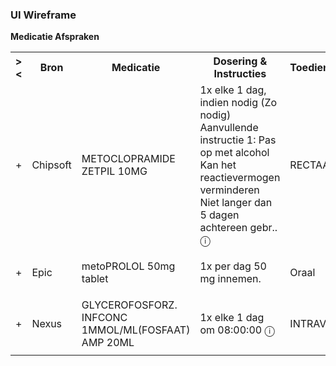 ### UI Wireframe
<b>Medicatie Afspraken</b>
<table class="grid">
<tbody>
<tr><th>&gt;&lt;</th>
<th>Bron</th>
<th>Medicatie</th>
<th>Dosering & Instructies</th>
<th>Toedieningsweg</th>
<th>Datum</th>
</tr>
<tr><td>+</td>
<td>Chipsoft</td>
<td>METOCLOPRAMIDE ZETPIL 10MG</td>
<td> 1x elke 1 dag, indien nodig (Zo nodig)<br/>Aanvullende instructie 1: Pas op met alcohol<br/>Kan het reactievermogen verminderen<br/>Niet langer dan 5 dagen achtereen gebr..  &#9432;</td>
<td>RECTAAL</td>
<td>30-9-2022</td>
</tr><tr><td></td><td colspan=5>
</td></tr>
<tr><td>+</td>
<td>Epic</td>
<td>metoPROLOL 50mg tablet</td>
<td>1x per dag 50 mg innemen.</td>
<td>Oraal</td>
<td>27-11-2020</td>
</tr><tr><td></td><td colspan=5>
</td></tr>
<tr><td>+</td>
<td>Nexus</td>
<td>GLYCEROFOSFORZ. INFCONC 1MMOL/ML(FOSFAAT) AMP 20ML</td>
<td> 1x elke 1 dag om 08:00:00 &#9432;</td>
<td>INTRAVENEUS</td>
<td>3-10-2023</td>
</tr><tr><td></td><td colspan=5>
</td></tr>
</tbody>
</table>